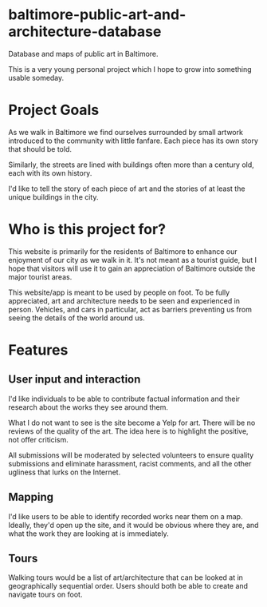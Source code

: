# baltimore-public-art-and-architecture-database

Database and maps of public art in Baltimore.

This is a very young personal project which I hope to grow into
something usable someday.

# Project Goals

As we walk in Baltimore we find ourselves surrounded by small artwork
introduced to the community with little fanfare. Each piece has its
own story that should be told.

Similarly, the streets are lined with buildings often more than a
century old, each with its own history.

I'd like to tell the story of each piece of art and the stories of
at least the unique buildings in the city.

# Who is this project for?

This website is primarily for the residents of Baltimore to enhance
our enjoyment of our city as we walk in it. It's not meant as a
tourist guide, but I hope that visitors will use it to gain an
appreciation of Baltimore outside the major tourist areas.

This website/app is meant to be used by people on foot. To be fully
appreciated, art and architecture needs to be seen and experienced
in person. Vehicles, and cars in particular, act as barriers
preventing us from seeing the details of the world around us.

# Features

## User input and interaction

I'd like individuals to be able to contribute factual information and
their research about the works they see around them.

What I do not want to see is the site become a Yelp for art. There will
be no reviews of the quality of the art. The idea here is to highlight
the positive, not offer criticism.

All submissions will be moderated by selected volunteers to ensure
quality submissions and eliminate harassment, racist comments, and
all the other ugliness that lurks on the Internet.

## Mapping

I'd like users to be able to identify recorded works near them on a map.
Ideally, they'd open up the site, and it would be obvious where they are,
and what the work they are looking at is immediately.

## Tours

Walking tours would be a list of art/architecture that can be looked at in
geographically sequential order. Users should both be able to create and
navigate tours on foot.

